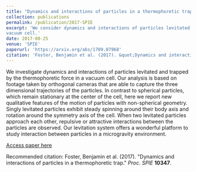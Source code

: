 ```yaml
---
title: "Dynamics and interactions of particles in a thermophoretic trap"
collection: publications
permalink: /publication/2017-SPIE
excerpt: 'We consider dynamics and interactions of particles levitated and trapped by the thermophoretic force in a
vacuum cell.'
date: 2017-08-25
venue: 'SPIE'
paperurl: 'https://arxiv.org/abs/1709.07968'
citation: 'Foster, Benjamin et al. (2017). &quot;Dynamics and interactions of particles in a thermophoretic trap.&quot; <i>Proc. SPIE</i> <b>10347</b>.'
---
```

We investigate dynamics and interactions of particles levitated and trapped by the thermophoretic force in a vacuum cell. Our analysis is based on footage taken by orthogonal cameras that are able to capture the three dimensional trajectories of the particles. In contrast to spherical particles, which remain stationary at the center of the cell, here we report new qualitative features of the motion of particles with non-spherical geometry. Singly levitated particles exhibit steady spinning around their body axis and rotation around the symmetry axis of the cell. When two levitated particles approach each other, repulsive or attractive interactions between the particles are observed. Our levitation system offers a wonderful platform to study interaction between particles in a microgravity environment.

[Access paper here](https://arxiv.org/abs/1709.07968)

Recommended citation: Foster, Benjamin et al. (2017). "Dynamics and interactions of particles in a thermophoretic trap." <i>Proc. SPIE</i> <b>10347</b>.